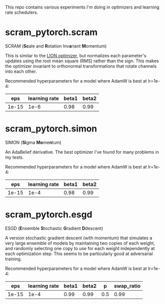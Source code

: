This repo contains various experiments I'm doing in optimizers and learning rate schedulers.

# scram_pytorch.scram
SCRAM (**Sc**ale and **R**otation Inv**a**riant **M**omentum)

This is similar to the [LION optimizer](https://github.com/lucidrains/lion-pytorch), but normalizes each parameter's updates using the root mean square (RMS) rather than the sign. This makes the optimizer invariant
to orthonormal transformations that rotate channels into each other.

Recommended hyperparameters for a model where AdamW is best at lr=1e-4:

|eps|learning rate|beta1|beta2|
|---|---|---|---|
|1e-15|1e-6|0.98|0.99|

# scram_pytorch.simon
SIMON (**Si**gma **Mo**me**n**tum)
 
An AdaBelief derivative. The best optimizer I've found for many problems in my tests.

Recommended hyperparameters for a model where AdamW is best at lr=1e-4:

|eps|learning rate|beta1|beta2|
|---|---|---|---|
|1e-15|1e-4|0.98|0.99|

# scram_pytorch.esgd
ESGD (**E**nsemble **S**tochastic **G**radient **D**descent)

A version stochastic gradient descent (with momentum) that simulates a very large ensemble of
models by maintaining two copies of each weight, and randomly selecting one copy to use for each
weight independently at each optimization step. This seems to be particularly good at adversarial training.

Recommended hyperparameters for a model where AdamW is best at lr=1e-4:

|eps|learning rate|beta1|beta2|p|swap_ratio|
|---|---|---|---|---|---|
|1e-15|1e-4|0.99|0.99|0.5|0.99|
